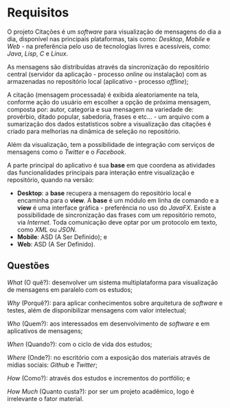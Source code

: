 # Requisitos #

O projeto Citações é um *software* para visualização de mensagens do dia a dia, disponível nas principais plataformas, tais como: *Desktop*, *Mobile* e *Web* - na preferência pelo uso de tecnologias livres e acessíveis, como: *Java*, *Lisp*, *C* e *Linux*.

As mensagens são distribuídas através da sincronização do repositório central (servidor da aplicação - processo *online* ou instalação) com as armazenadas no repositório local (aplicativo - processo *offline*);

A citação (mensagem processada) é exibida aleatoriamente na tela, conforme ação do usuário em escolher a opção de próxima mensagem, composta por: autor, categoria e sua mensagem na variedade de: provérbio, ditado popular, sabedoria, frases e etc... - um arquivo com a sumarização dos dados estatísticos sobre a visualização das citações é criado para melhorias na dinâmica de seleção no repositório.

Além da visualização, tem a possibilidade de integração com serviços de mensagens como o *Twitter* e o *Facebook*.

A parte principal do aplicativo é sua **base** em que coordena as atividades das funcionalidades principais para interação entre visualização e repositório, quando na versão:

- **Desktop**: a **base** recupera a mensagem do repositório local e encaminha para o **view**. A **base** é um módulo em linha de comando e a **view** é uma interface gráfica - preferência no uso do *JavaFX*. Existe a possibilidade de sincronização das frases com um repositório remoto, via *Internet*. Toda comunicação deve optar por um protocolo em texto, como *XML* ou *JSON*.
- **Mobile**: ASD (A Ser Definido); e
- **Web**: ASD (A Ser Definido).

## Questões ##

*What* (O quê?): desenvolver um sistema multiplataforma para visualização de mensagens em paralelo com os estudos;

*Why* (Porquê?): para aplicar conhecimentos sobre arquitetura de *software* e testes, além de disponibilizar mensagens com valor intelectual;

*Who* (Quem?): aos interessados em desenvolvimento de *software* e em aplicativos de mensagens;

*When* (Quando?): com o ciclo de vida dos estudos;

*Where* (Onde?): no escritório com a exposição dos materiais através de mídias sociais: *Github* e *Twitter*;

*How* (Como?): através dos estudos e incrementos do portfólio; e

*How Much* (Quanto custa?): por ser um projeto acadêmico, logo é irrelevante o fator material.
